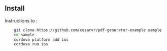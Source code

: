 ## Install
Instructions to :

```sh
    git clone https://github.com/cesarvr/pdf-generator-example sample
    cd sample 
    cordova platform add ios
    cordova run ios
```

